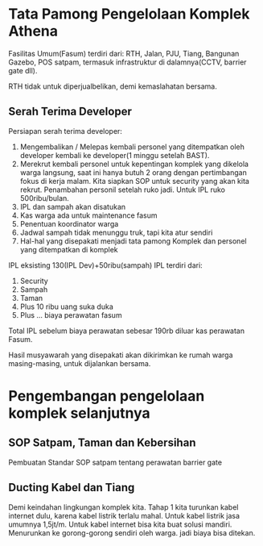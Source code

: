 # Tata Pamong Pengelolaan Komplek Athena

Fasilitas Umum(Fasum) terdiri dari:  RTH, Jalan, PJU, Tiang, Bangunan Gazebo, POS satpam, termasuk infrastruktur di dalamnya(CCTV, barrier gate dll).

RTH tidak untuk diperjualbelikan, demi kemaslahatan bersama.

## Serah Terima Developer

Persiapan serah terima developer:
1. Mengembalikan / Melepas kembali personel yang ditempatkan oleh developer kembali ke developer(1 minggu setelah BAST).
2. Merekrut kembali personel untuk kepentingan komplek yang dikelola warga langsung, saat ini hanya butuh 2 orang dengan pertimbangan fokus di kerja malam. Kita siapkan SOP untuk security yang akan kita rekrut. Penambahan personil setelah ruko jadi. Untuk IPL ruko 500ribu/bulan.
3. IPL dan sampah akan disatukan
4. Kas warga ada untuk maintenance fasum
5. Penentuan koordinator warga
6. Jadwal sampah tidak menunggu truk, tapi kita atur sendiri
7. Hal-hal yang disepakati menjadi tata pamong Komplek dan personel yang ditempatkan di komplek

IPL eksisting 130(IPL Dev)+50ribu(sampah)
IPL terdiri dari:
1. Security
2. Sampah
3. Taman
4. Plus 10 ribu uang suka duka
5. Plus ... biaya perawatan fasum

Total IPL sebelum biaya perawatan sebesar 190rb diluar kas perawatan Fasum.

Hasil musyawarah yang disepakati akan dikirimkan ke rumah warga masing-masing, untuk dijalankan bersama.

# Pengembangan pengelolaan komplek selanjutnya

## SOP Satpam, Taman dan Kebersihan

Pembuatan Standar SOP satpam tentang perawatan barrier gate

## Ducting Kabel dan Tiang

Demi keindahan lingkungan komplek kita. Tahap 1 kita turunkan kabel internet dulu, karena kabel listrik terlalu mahal.
Untuk kabel listrik jasa umumnya 1,5jt/m. Untuk kabel internet bisa kita buat solusi mandiri. Menurunkan ke gorong-gorong sendiri oleh warga. jadi biaya bisa ditekan.
